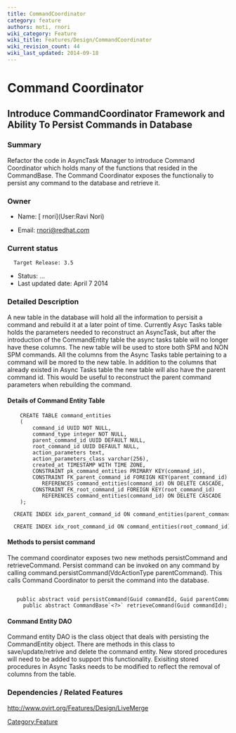 ```yaml
---
title: CommandCoordinator
category: feature
authors: moti, rnori
wiki_category: Feature
wiki_title: Features/Design/CommandCoordinator
wiki_revision_count: 44
wiki_last_updated: 2014-09-18
---
```


# Command Coordinator

## Introduce CommandCoordinator Framework and Ability To Persist Commands in Database

### Summary

Refactor the code in AsyncTask Manager to introduce Command Coordinator which holds many of the functions that resided in the CommandBase. The Command Coordinator exposes the functionaliy to persist any command to the database and retrieve it.

### Owner

*   Name: [ rnori](User:Ravi Nori)

<!-- -->

*   Email: <rnori@redhat.com>

### Current status

      Target Release: 3.5

*   Status: ...
*   Last updated date: April 7 2014

### Detailed Description

A new table in the database will hold all the information to persisit a command and rebuild it at a later point of time. Currently Asyc Tasks table holds the parameters needed to reconstruct an AsyncTask, but after the introduction of the CommandEntity table the async tasks table will no longer have these columns. The new table will be used to store both SPM and NON SPM commands. All the columns from the Async Tasks table pertaining to a command will be mored to the new table. In addition to the columns that already existed in Async Tasks table the new table will also have the parent command id. This would be useful to reconstruct the parent command parameters when rebuilding the command.

#### Details of Command Entity Table

        CREATE TABLE command_entities
        (
            command_id UUID NOT NULL,
            command_type integer NOT NULL,
            parent_command_id UUID DEFAULT NULL,
            root_command_id UUID DEFAULT NULL,
            action_parameters text,
            action_parameters_class varchar(256),
            created_at TIMESTAMP WITH TIME ZONE,
            CONSTRAINT pk_command_entities PRIMARY KEY(command_id),
            CONSTRAINT FK_parent_command_id FOREIGN KEY(parent_command_id)
               REFERENCES command_entities(command_id) ON DELETE CASCADE,
            CONSTRAINT FK_root_command_id FOREIGN KEY(root_command_id)
               REFERENCES command_entities(command_id) ON DELETE CASCADE
        );
        CREATE INDEX idx_parent_command_id ON command_entities(parent_command_id) WHERE parent_command_id IS NOT NULL;
        CREATE INDEX idx_root_command_id ON command_entities(root_command_id) WHERE root_command_id IS NOT NULL;

#### Methods to persist command

The command coordinator exposes two new methods persistCommand and retrieveCommand. Persist command can be invoked on any command by calling command.persistCommand(VdcActionType parentCommand). This calls Command Coordinator to persit the command into the database.

         public abstract void persistCommand(Guid commandId, Guid parentCommandId, Guid rootCommandId, VdcActionType actionType, VdcActionParametersBase params);
         public abstract CommandBase`<?>` retrieveCommand(Guid commandId);

#### Command Entity DAO

Command entity DAO is the class object that deals with persisting the CommandEntity object. There are methods in this class to save/update/retrive and delete the command entity. New stored procedures will need to be added to support this functionality. Exisiting stored procedures in Async Tasks needs to be modified to reflect the removal of columns from the table.

### Dependencies / Related Features

<http://www.ovirt.org/Features/Design/LiveMerge>

<Category:Feature>
